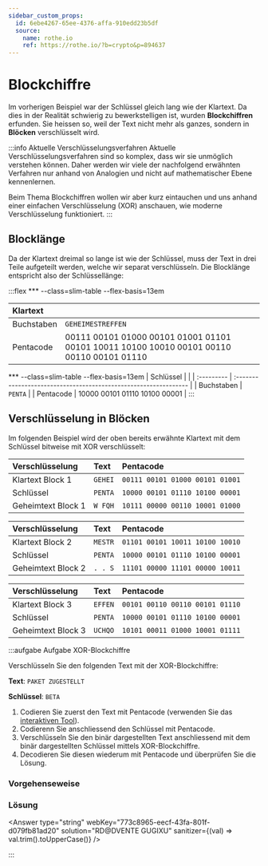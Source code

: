 ```yaml
---
sidebar_custom_props:
  id: 6ebe4267-65ee-4376-affa-910edd23b5df
  source:
    name: rothe.io
    ref: https://rothe.io/?b=crypto&p=894637
---
```


# Blockchiffre

Im vorherigen Beispiel war der Schlüssel gleich lang wie der Klartext. Da dies in der Realität schwierig zu bewerkstelligen ist, wurden **Blockchiffren** erfunden. Sie heissen so, weil der Text nicht mehr als ganzes, sondern in **Blöcken** verschlüsselt wird.

:::info Aktuelle Verschlüsselungsverfahren
Aktuelle Verschlüsselungsverfahren sind so komplex, dass wir sie unmöglich verstehen können. Daher werden wir viele der nachfolgend erwähnten Verfahren nur anhand von Analogien und nicht auf mathematischer Ebene kennenlernen.

Beim Thema Blockchiffren wollen wir aber kurz eintauchen und uns anhand einer einfachen Verschlüsselung (XOR) anschauen, wie moderne Verschlüsselung funktioniert.
:::

## Blocklänge
Da der Klartext dreimal so lange ist wie der Schlüssel, muss der Text in drei Teile aufgeteilt werden, welche wir separat verschlüsseln. Die Blocklänge entspricht also der Schlüssellänge:

:::flex
*** --class=slim-table --flex-basis=13em

| Klartext   |                                                                                                                              |
| :--------- | :--------------------------------------------------------------------------------------------------------------------------- |
| Buchstaben | `GEHEIMESTREFFEN`                                                                                                            |
| Pentacode  | <span className="monospace">00111 00101 01000 00101 01001 01101 00101 10011 10100 10010 00101 00110 00110 00101 01110</span> |

*** --class=slim-table --flex-basis=13em
| Schlüssel  |                                                                  |
| :--------- | :--------------------------------------------------------------- |
| Buchstaben | `PENTA`                                                          |
| Pentacode  | <span className="monospace">10000 00101 01110 10100 00001</span> |
:::


## Verschlüsselung in Blöcken
Im folgenden Beispiel wird der oben bereits erwähnte Klartext mit dem Schlüssel bitweise mit XOR verschlüsselt:

<div className="slim-table">

| Verschlüsselung    | Text    | Pentacode                       |
| :----------------- | :------ | :------------------------------ |
| Klartext Block 1   | `GEHEI` | `00111 00101 01000 00101 01001` |
| Schlüssel          | `PENTA` | `10000 00101 01110 10100 00001` |
| Geheimtext Block 1 | `W FQH` | `10111 00000 00110 10001 01000` |

| Verschlüsselung    | Text    | Pentacode                       |
| :----------------- | :------ | :------------------------------ |
| Klartext Block 2   | `MESTR` | `01101 00101 10011 10100 10010` |
| Schlüssel          | `PENTA` | `10000 00101 01110 10100 00001` |
| Geheimtext Block 2 | `. . S` | `11101 00000 11101 00000 10011` |

| Verschlüsselung    | Text    | Pentacode                       |
| :----------------- | :------ | :------------------------------ |
| Klartext Block 3   | `EFFEN` | `00101 00110 00110 00101 01110` |
| Schlüssel          | `PENTA` | `10000 00101 01110 10100 00001` |
| Geheimtext Block 3 | `UCHQO` | `10101 00011 01000 10001 01111` |

</div>


:::aufgabe Aufgabe XOR-Blockchiffre

Verschlüsseln Sie den folgenden Text mit der XOR-Blockchiffre:

**Text**: `PAKET ZUGESTELLT`

**Schlüssel**: `BETA`

1. Codieren Sie zuerst den Text mit Pentacode (verwenden Sie das [interaktiven Tool](02-codierung.md#pentacode)).
2. Codierenn Sie anschliessend den Schlüssel mit Pentacode.
3. Verschlüsseln Sie den binär dargestellten Text anschliessend mit dem binär dargestellten Schlüssel mittels XOR-Blockchiffre.
4. Decodieren Sie diesen wiederum mit Pentacode und überprüfen Sie die Lösung.

### Vorgehenseweise

<Answer type="text" webKey="3bce79ec-5813-4d29-a7c5-3fec156bd472" monospace />

### Lösung

<Answer type="string" webKey="773c8965-eecf-43fa-801f-d079fb81ad20" solution="RD@DVENTE GUGIXU" sanitizer={(val) => val.trim().toUpperCase()} />


:::